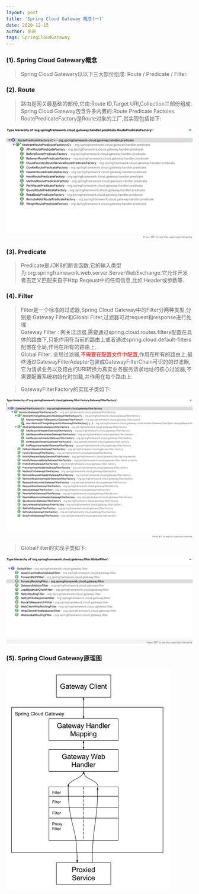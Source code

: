 ```yaml
---
layout: post
title: 'Spring Cloud Gateway 概念(一)'
date: 2020-12-15
author: 李新
tags: SpringCloudGateway
---
```


### (1). Spring Cloud Gatewary概念
> Spring Cloud Gatewary以以下三大部份组成: Route / Predicate / Filter.

### (2). Route
> 路由是网关最基础的部份,它由:Route ID,Target URI,Collection<Predicate>三部份组成.   
> Spring Cloud Gateway包含许多内置的:Route Predicate Factoies. 
> RoutePredicateFactory是Route对象的工厂,其实现包括如下:

!["RoutePredicateFactory"](/assets/spring-cloud-gateway/imgs/spring-cloud-gateway-route-predicate-factory.jpg)


### (3). Predicate
> Predicate是JDK8的断言函数,它的输入类型为:org.springframework.web.server.ServerWebExchange.它允许开发者去定义匹配来自于Http Reqeust中的任何信息,比如:Header或参数等.    

### (4). Filter
> Filter是一个标准的过滤器,Spring Cloud Gateway中的Filter分两种类型,分别是:Gateway Filter和Gloabl Filter,过滤器可对request和response进行处理.   
> Gateway Filter : 网关过滤器,需要通过spring.cloud.routes.filters配置在具体的路由下,只能作用在当前的路由上或者通过spring.cloud.default-filters配置在全局,作用在所有的路由上.   
> Global Filter: 全局过滤器,<font color='red'>不需要在配置文件中配置,</font>作用在所有的路由上,最终通过GatewayFilterAdapter包装成GatewayFilterChain可识的的过滤器,它为请求业务以及路由的URI转换为真实业务服务请求地址的核心过滤器,不需要配置系统初始化时加载,并作用在每个路由上.   

> GatewayFilterFactory的实现子类如下:

!["GatewayFilterFactory实现子类"](/assets/spring-cloud-gateway/imgs/spring-cloud-gateway-gateway-filter-factory.jpg)

> GlobalFilter的实现子类如下:

!["GlobalFilter的实现子类"](/assets/spring-cloud-gateway/imgs/spring-cloud-gateway-global-filter.jpg)


### (5). Spring Cloud Gateway原理图

!["Spring Cloud Gateway原理"](/assets/spring-cloud-gateway/imgs/spring_cloud_gateway_diagram.png)
